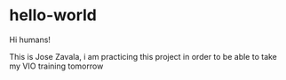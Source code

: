 # hello-world

Hi humans!

This is Jose Zavala, i am practicing this project in order to be able to take my VIO training tomorrow
